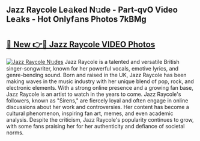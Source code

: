 ## Jazz Raycole Le𝚊ked N𝚞de - Part-qvO Video Le𝚊ks - Hot Onlyf𝚊ns Photos 7kBMg

# <h2><a href="http://ab23987.deff.icu/?id=Jazz+Raycole">🔗 New 👉🔴 Jazz Raycole VIDEO Photos</a></h2>

[![Jazz Raycole N𝚞des](https://i.imgur.com/rIISA9y.gif)](http://ab23987.deff.icu/?id=Jazz+Raycole)
Jazz Raycole is a talented and versatile British singer-songwriter, known for her powerful vocals, emotive lyrics, and genre-bending sound. Born and raised in the UK, Jazz Raycole has been making waves in the music industry with her unique blend of pop, rock, and electronic elements. With a strong online presence and a growing fan base, Jazz Raycole is an artist to watch in the years to come. Jazz Raycole's followers, known as "Sirens," are fiercely loyal and often engage in online discussions about her work and controversies. Her content has become a cultural phenomenon, inspiring fan art, memes, and even academic analysis. Despite the criticism, Jazz Raycole's popularity continues to grow, with some fans praising her for her authenticity and defiance of societal norms.
